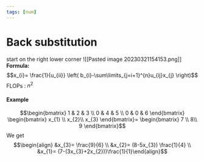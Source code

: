 ```yaml
---
tags: [num]
---
```

# Back substitution
start on the right lower corner
![[Pasted image 20230321154153.png]]
**Formula:**
$$x_{i}= \frac{1}{u_{ii}} \left( b_{i}-\sum\limits_{j=i+1}^{n}u_{ij}x_{j}  \right)$$
FLOPs : $n^{2}$
#### Example
$$\begin{bmatrix} 1 & 2 & 3 \\ 0 & 4 & 5 \\ 0 & 0 & 6 \end{bmatrix} \begin{bmatrix} x_{1} \\ x_{2}\\ x_{3} \end{bmatrix}= \begin{bmatrix} 7 \\ 8\\ 9 \end{bmatrix}$$
We get $$\begin{align} &x_{3}= \frac{9}{6} \\ &x_{2}= (8-5x_{3}) \frac{1}{4} \\ &x_{1}= (7-(3x_{3}+2x_{2}))\frac{1}{1}\end{align}$$